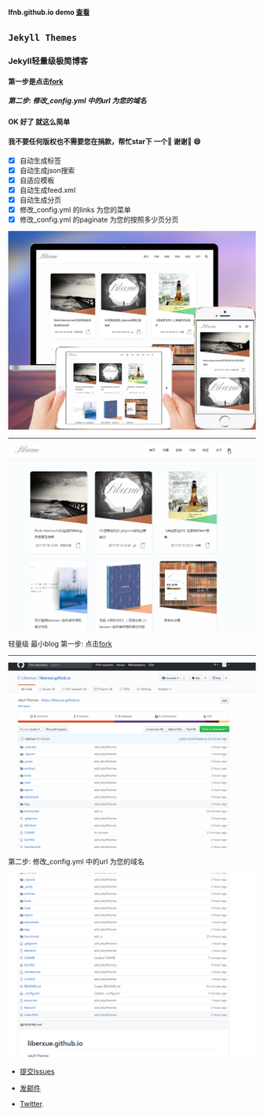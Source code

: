 #### lfnb.github.io demo [查看](https://lfnb.github.io/)


`Jekyll Themes`
----------
  
### Jekyll轻量级极简博客

#### 第一步是点击[fork](https://github.com/lfnb/lfnb.github.io#fork-destination-box)
##### 第二步: 修改_config.yml 中的url 为您的域名
#### OK 好了  就这么简单  
#### 我不要任何版权也不需要您在捐款，帮忙star下 一个🌟 谢谢 😄
- [x] 自动生成标签
- [x] 自动生成json搜索
- [x] 自适应模板
- [x] 自动生成feed.xml
- [x] 自动生成分页
- [x] 修改_config.yml 的links 为您的菜单
- [x] 修改_config.yml  的paginate 为您的按照多少页分页

![uilfnb](https://raw.githubusercontent.com/lfnb/lfnb.github.io/master/thumbnails/ui.jpg) 
 
 ----------
![博客搜索](https://raw.githubusercontent.com/lfnb/lfnb.github.io/master/thumbnails/01.gif) 

轻量级 最小blog 
第一步: 点击[fork](https://github.com/lfnb/lfnb.github.io#fork-destination-box)
 
----

![fork操作](https://raw.githubusercontent.com/lfnb/lfnb.github.io/master/thumbnails/02.gif)
  
  


第二步: 修改_config.yml 中的url 为您的域名

![修改_config.yml 中的url 为您的域名](https://raw.githubusercontent.com/lfnb/lfnb.github.io/master/thumbnails/04.gif)
  




* [提交Issues](https://github.com/lfnb/lfnb.github.io/issues)
 
* [发邮件](mailto:lfnb@gmail.com)
 
* [Twitter](https://twitter.com/lfnb).

